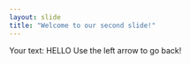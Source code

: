 ```yaml
---
layout: slide
title: "Welcome to our second slide!"
---
```

Your text: HELLO
Use the left arrow to go back!
